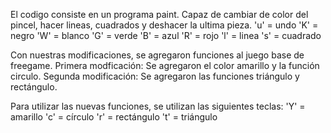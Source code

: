 El codigo consiste en un programa paint. Capaz de cambiar de color del pincel,
hacer lineas, cuadrados y deshacer la ultima pieza. 
   'u' = undo
   'K' = negro
   'W' = blanco
   'G' = verde
   'B' = azul
   'R' = rojo
   'l' = linea
   's' = cuadrado

Con nuestras modificaciones, se agregaron funciones al juego base de freegame.
Primera modficación: Se agregaron el color amarillo y la función circulo.
Segunda modificación: Se agregaron las funciones triángulo y rectángulo.

Para utilizar las nuevas funciones, se utilizan las siguientes teclas:
   'Y' = amarillo 
   'c' = círculo
   'r' = rectángulo
   't' = triángulo
